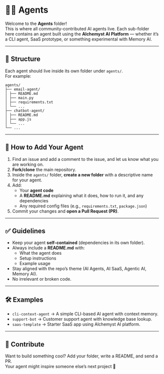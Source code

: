 # 🧑‍💻 Agents

Welcome to the **Agents** folder!  
This is where all community-contributed AI agents live. Each sub-folder here contains an agent built using the **Alchemyst AI Platform** — whether it’s a CLI agent, SaaS prototype, or something experimental with Memory AI.

---

## 📂 Structure

Each agent should live inside its own folder under `agents/`.  
For example:

```
agents/
├── email-agent/
│ ├── README.md
│ ├── main.py
│ ├── requirements.txt
│ └── ...
├── chatbot-agent/
│ ├── README.md
│ ├── app.js
│ └── ...
└── ...
```

---

## 📌 How to Add Your Agent

1. Find an issue and add a comment to the issue, and let us know what you are working on.
2. **Fork/clone** the main repository.  
3. Inside the `agents/` folder, **create a new folder** with a descriptive name for your agent.  
4. Add:
   - Your **agent code**  
   - A **README.md** explaining what it does, how to run it, and any dependencies  
   - Any required config files (e.g., `requirements.txt`, `package.json`)  
5. Commit your changes and **open a Pull Request (PR)**.  

---

## ✅ Guidelines

- Keep your agent **self-contained** (dependencies in its own folder).  
- Always include a **README.md** with:  
  - What the agent does  
  - Setup instructions  
  - Example usage  
- Stay aligned with the repo’s theme (AI Agents, AI SaaS, Agentic AI, Memory AI).  
- No irrelevant or broken code.  

---

## 🛠 Examples

- `cli-context-agent` → A simple CLI-based AI agent with context memory.  
- `support-bot` → Customer support agent with knowledge base lookup.  
- `saas-template` → Starter SaaS app using Alchemyst AI platform.  

---

## 🤝 Contribute

Want to build something cool? Add your folder, write a README, and send a PR.  
Your agent might inspire someone else’s next project 🚀
